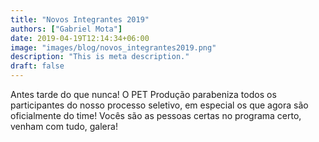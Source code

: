 ```yaml
---
title: "Novos Integrantes 2019"
authors: ["Gabriel Mota"]
date: 2019-04-19T12:14:34+06:00
image: "images/blog/novos_integrantes2019.png"
description: "This is meta description."
draft: false
---
```


Antes tarde do que nunca! O PET Produção parabeniza todos os participantes do nosso processo seletivo, em especial os que agora são oficialmente do time! Vocês são as pessoas certas no programa certo, venham com tudo, galera!

